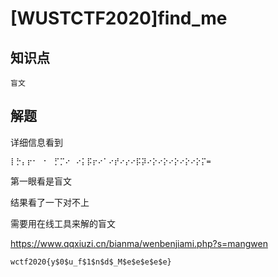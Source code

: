 # [WUSTCTF2020]find_me

## 知识点

`盲文`

## 解题

详细信息看到

```
⡇⡓⡄⡖⠂⠀⠂⠀⡋⡉⠔⠀⠔⡅⡯⡖⠔⠁⠔⡞⠔⡔⠔⡯⡽⠔⡕⠔⡕⠔⡕⠔⡕⠔⡕⡍=
```

第一眼看是盲文

结果看了一下对不上

需要用在线工具来解的盲文

https://www.qqxiuzi.cn/bianma/wenbenjiami.php?s=mangwen

```
wctf2020{y$0$u_f$1$n$d$_M$e$e$e$e$e}
```
